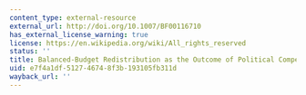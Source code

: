 ```yaml
---
content_type: external-resource
external_url: http://doi.org/10.1007/BF00116710
has_external_license_warning: true
license: https://en.wikipedia.org/wiki/All_rights_reserved
status: ''
title: Balanced-Budget Redistribution as the Outcome of Political Competition
uid: e7f4a1df-5127-4674-8f3b-193105fb311d
wayback_url: ''
---
```

